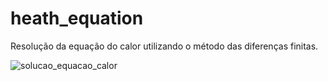 # heath_equation
Resolução da equação do calor utilizando o método das diferenças finitas.

![solucao_equacao_calor](https://github.com/maiarasalmaso/heath_equation/assets/91421583/07dad76f-381d-4d9e-923c-6e6f7fb9e9f6)
